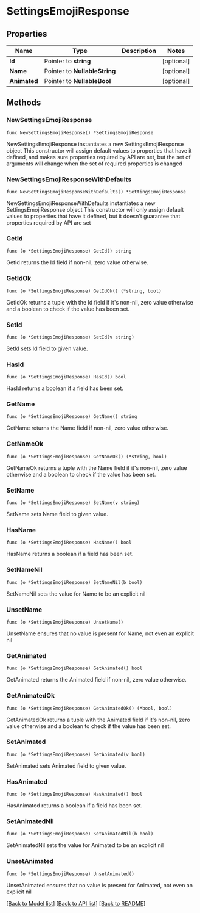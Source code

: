 # SettingsEmojiResponse

## Properties

Name | Type | Description | Notes
------------ | ------------- | ------------- | -------------
**Id** | Pointer to **string** |  | [optional] 
**Name** | Pointer to **NullableString** |  | [optional] 
**Animated** | Pointer to **NullableBool** |  | [optional] 

## Methods

### NewSettingsEmojiResponse

`func NewSettingsEmojiResponse() *SettingsEmojiResponse`

NewSettingsEmojiResponse instantiates a new SettingsEmojiResponse object
This constructor will assign default values to properties that have it defined,
and makes sure properties required by API are set, but the set of arguments
will change when the set of required properties is changed

### NewSettingsEmojiResponseWithDefaults

`func NewSettingsEmojiResponseWithDefaults() *SettingsEmojiResponse`

NewSettingsEmojiResponseWithDefaults instantiates a new SettingsEmojiResponse object
This constructor will only assign default values to properties that have it defined,
but it doesn't guarantee that properties required by API are set

### GetId

`func (o *SettingsEmojiResponse) GetId() string`

GetId returns the Id field if non-nil, zero value otherwise.

### GetIdOk

`func (o *SettingsEmojiResponse) GetIdOk() (*string, bool)`

GetIdOk returns a tuple with the Id field if it's non-nil, zero value otherwise
and a boolean to check if the value has been set.

### SetId

`func (o *SettingsEmojiResponse) SetId(v string)`

SetId sets Id field to given value.

### HasId

`func (o *SettingsEmojiResponse) HasId() bool`

HasId returns a boolean if a field has been set.

### GetName

`func (o *SettingsEmojiResponse) GetName() string`

GetName returns the Name field if non-nil, zero value otherwise.

### GetNameOk

`func (o *SettingsEmojiResponse) GetNameOk() (*string, bool)`

GetNameOk returns a tuple with the Name field if it's non-nil, zero value otherwise
and a boolean to check if the value has been set.

### SetName

`func (o *SettingsEmojiResponse) SetName(v string)`

SetName sets Name field to given value.

### HasName

`func (o *SettingsEmojiResponse) HasName() bool`

HasName returns a boolean if a field has been set.

### SetNameNil

`func (o *SettingsEmojiResponse) SetNameNil(b bool)`

 SetNameNil sets the value for Name to be an explicit nil

### UnsetName
`func (o *SettingsEmojiResponse) UnsetName()`

UnsetName ensures that no value is present for Name, not even an explicit nil
### GetAnimated

`func (o *SettingsEmojiResponse) GetAnimated() bool`

GetAnimated returns the Animated field if non-nil, zero value otherwise.

### GetAnimatedOk

`func (o *SettingsEmojiResponse) GetAnimatedOk() (*bool, bool)`

GetAnimatedOk returns a tuple with the Animated field if it's non-nil, zero value otherwise
and a boolean to check if the value has been set.

### SetAnimated

`func (o *SettingsEmojiResponse) SetAnimated(v bool)`

SetAnimated sets Animated field to given value.

### HasAnimated

`func (o *SettingsEmojiResponse) HasAnimated() bool`

HasAnimated returns a boolean if a field has been set.

### SetAnimatedNil

`func (o *SettingsEmojiResponse) SetAnimatedNil(b bool)`

 SetAnimatedNil sets the value for Animated to be an explicit nil

### UnsetAnimated
`func (o *SettingsEmojiResponse) UnsetAnimated()`

UnsetAnimated ensures that no value is present for Animated, not even an explicit nil

[[Back to Model list]](../README.md#documentation-for-models) [[Back to API list]](../README.md#documentation-for-api-endpoints) [[Back to README]](../README.md)


